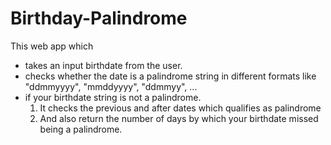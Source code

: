 # Birthday-Palindrome

This web app which 
- takes an input birthdate from the user.
- checks whether the date is a palindrome string in different formats like "ddmmyyyy", "mmddyyyy", "ddmmyy", ...
- if your birthdate string is not a palindrome.
    1. It checks the previous and after dates which qualifies as palindrome
    2. And also return the number of days by which your birthdate missed being a palindrome.
